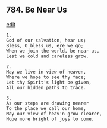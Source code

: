 
## 784.  Be Near Us
[edit](https://docs.google.com/document/d/1EtkuvIHmjk_F%2DMblBy30y9imBRGqbk9n/edit?mode=html)



    1.
    God of our salvation, hear us;
    Bless, O bless us, ere we go;
    When we join the world, be near us,
    Lest we cold and careless grow.

    2.
    May we live in view of heaven,
    Where we hope to see thy face;
    Let thy Spirit's light be given,
    All our hidden paths to trace.

    3.
    As our steps are drawing nearer
    To the place we call our home,
    May our view of heav'n grow clearer,
    Hope more bright of joys to come.
